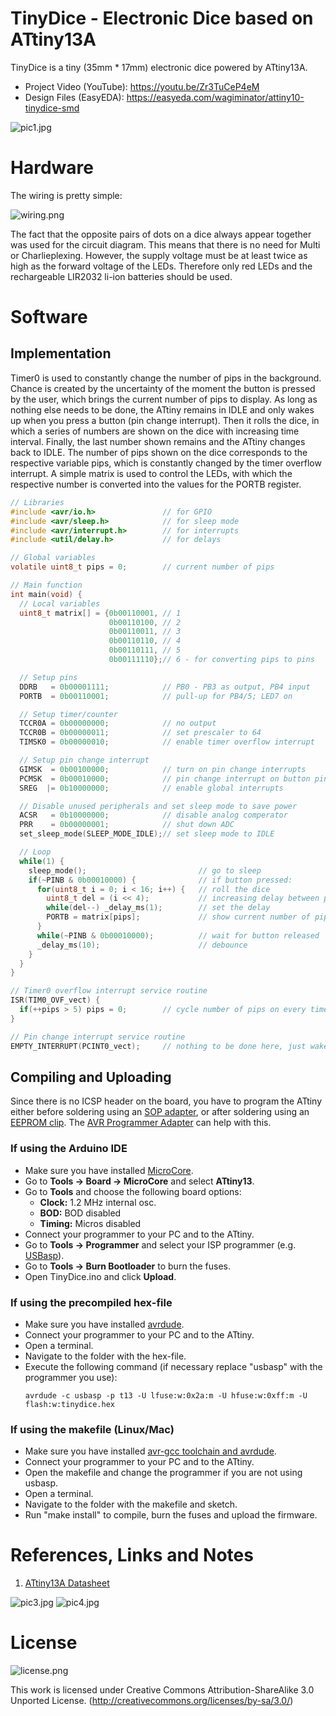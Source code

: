 # TinyDice - Electronic Dice based on ATtiny13A
TinyDice is a tiny (35mm * 17mm) electronic dice powered by ATtiny13A.

- Project Video (YouTube): https://youtu.be/Zr3TuCeP4eM
- Design Files (EasyEDA): https://easyeda.com/wagiminator/attiny10-tinydice-smd

![pic1.jpg](https://raw.githubusercontent.com/wagiminator/ATtiny13-TinyDice/master/documentation/TinyDice_pic1.jpg)

# Hardware
The wiring is pretty simple:

![wiring.png](https://raw.githubusercontent.com/wagiminator/ATtiny13-TinyDice/master/documentation/TinyDice_wiring.png)

The fact that the opposite pairs of dots on a dice always appear together was used for the circuit diagram. This means that there is no need for Multi or Charlieplexing. However, the supply voltage must be at least twice as high as the forward voltage of the LEDs. Therefore only red LEDs and the rechargeable LIR2032 li-ion batteries should be used.

# Software
## Implementation
Timer0 is used to constantly change the number of pips in the background. Chance is created by the uncertainty of the moment the button is pressed by the user, which brings the current number of pips to display. As long as nothing else needs to be done, the ATtiny remains in IDLE and only wakes up when you press a button (pin change interrupt). Then it rolls the dice, in which a series of numbers are shown on the dice with increasing time interval. Finally, the last number shown remains and the ATtiny changes back to IDLE. The number of pips shown on the dice corresponds to the respective variable pips, which is constantly changed by the timer overflow interrupt. A simple matrix is used to control the LEDs, with which the respective number is converted into the values for the PORTB register.

```c
// Libraries
#include <avr/io.h>               // for GPIO
#include <avr/sleep.h>            // for sleep mode
#include <avr/interrupt.h>        // for interrupts
#include <util/delay.h>           // for delays

// Global variables
volatile uint8_t pips = 0;        // current number of pips

// Main function
int main(void) {
  // Local variables
  uint8_t matrix[] = {0b00110001, // 1
                      0b00110100, // 2
                      0b00110011, // 3
                      0b00110110, // 4
                      0b00110111, // 5
                      0b00111110};// 6 - for converting pips to pins

  // Setup pins
  DDRB   = 0b00001111;            // PB0 - PB3 as output, PB4 input
  PORTB  = 0b00110001;            // pull-up for PB4/5; LED7 on

  // Setup timer/counter
  TCCR0A = 0b00000000;            // no output
  TCCR0B = 0b00000011;            // set prescaler to 64
  TIMSK0 = 0b00000010;            // enable timer overflow interrupt

  // Setup pin change interrupt
  GIMSK  = 0b00100000;            // turn on pin change interrupts
  PCMSK  = 0b00010000;            // pin change interrupt on button pin
  SREG  |= 0b10000000;            // enable global interrupts

  // Disable unused peripherals and set sleep mode to save power
  ACSR   = 0b10000000;            // disable analog comperator
  PRR    = 0b00000001;            // shut down ADC
  set_sleep_mode(SLEEP_MODE_IDLE);// set sleep mode to IDLE

  // Loop
  while(1) {
    sleep_mode();                         // go to sleep
    if(~PINB & 0b00010000) {              // if button pressed:  
      for(uint8_t i = 0; i < 16; i++) {   // roll the dice
        uint8_t del = (i << 4);           // increasing delay between pip-shows
        while(del--) _delay_ms(1);        // set the delay
        PORTB = matrix[pips];             // show current number of pips
      }
      while(~PINB & 0b00010000);          // wait for button released
      _delay_ms(10);                      // debounce
    }
  }
}

// Timer0 overflow interrupt service routine
ISR(TIM0_OVF_vect) {
  if(++pips > 5) pips = 0;        // cycle number of pips on every timer overflow
}

// Pin change interrupt service routine
EMPTY_INTERRUPT(PCINT0_vect);     // nothing to be done here, just wake up from sleep
```

## Compiling and Uploading
Since there is no ICSP header on the board, you have to program the ATtiny either before soldering using an [SOP adapter](https://aliexpress.com/wholesale?SearchText=sop-8+150mil+adapter), or after soldering using an [EEPROM clip](https://aliexpress.com/wholesale?SearchText=sop8+eeprom+programming+clip). The [AVR Programmer Adapter](https://github.com/wagiminator/AVR-Programmer/tree/master/AVR_Programmer_Adapter) can help with this.

### If using the Arduino IDE
- Make sure you have installed [MicroCore](https://github.com/MCUdude/MicroCore).
- Go to **Tools -> Board -> MicroCore** and select **ATtiny13**.
- Go to **Tools** and choose the following board options:
  - **Clock:**  1.2 MHz internal osc.
  - **BOD:**    BOD disabled
  - **Timing:** Micros disabled
- Connect your programmer to your PC and to the ATtiny.
- Go to **Tools -> Programmer** and select your ISP programmer (e.g. [USBasp](https://aliexpress.com/wholesale?SearchText=usbasp)).
- Go to **Tools -> Burn Bootloader** to burn the fuses.
- Open TinyDice.ino and click **Upload**.

### If using the precompiled hex-file
- Make sure you have installed [avrdude](https://learn.adafruit.com/usbtinyisp/avrdude).
- Connect your programmer to your PC and to the ATtiny.
- Open a terminal.
- Navigate to the folder with the hex-file.
- Execute the following command (if necessary replace "usbasp" with the programmer you use):
  ```
  avrdude -c usbasp -p t13 -U lfuse:w:0x2a:m -U hfuse:w:0xff:m -U flash:w:tinydice.hex
  ```

### If using the makefile (Linux/Mac)
- Make sure you have installed [avr-gcc toolchain and avrdude](http://maxembedded.com/2015/06/setting-up-avr-gcc-toolchain-on-linux-and-mac-os-x/).
- Connect your programmer to your PC and to the ATtiny.
- Open the makefile and change the programmer if you are not using usbasp.
- Open a terminal.
- Navigate to the folder with the makefile and sketch.
- Run "make install" to compile, burn the fuses and upload the firmware.

# References, Links and Notes
1. [ATtiny13A Datasheet](http://ww1.microchip.com/downloads/en/DeviceDoc/doc8126.pdf)

![pic3.jpg](https://raw.githubusercontent.com/wagiminator/ATtiny13-TinyDice/master/documentation/TinyDice_pic3.jpg)
![pic4.jpg](https://raw.githubusercontent.com/wagiminator/ATtiny13-TinyDice/master/documentation/TinyDice_pic4.jpg)

# License
![license.png](https://i.creativecommons.org/l/by-sa/3.0/88x31.png)

This work is licensed under Creative Commons Attribution-ShareAlike 3.0 Unported License. 
(http://creativecommons.org/licenses/by-sa/3.0/)
